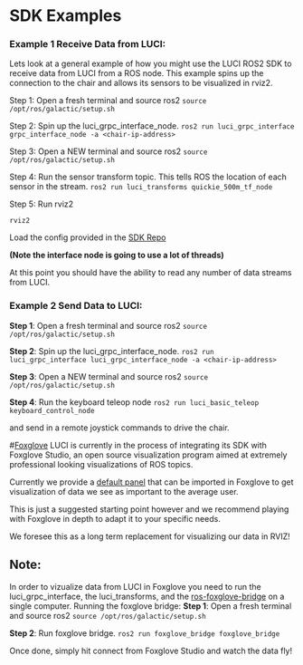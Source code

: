 # SDK Examples
### Example 1 Receive Data from LUCI:

Lets look at a general example of how you might use the LUCI ROS2 SDK to receive data from LUCI from a ROS node. This example spins up the connection to the chair and allows its sensors to be visualized in rviz2.

Step 1: Open a fresh terminal and source ros2
`source /opt/ros/galactic/setup.sh`

Step 2: Spin up the luci\_grpc\_interface\_node.
`ros2 run luci_grpc_interface grpc_interface_node -a <chair-ip-address>`

Step 3: Open a NEW terminal and source ros2
`source /opt/ros/galactic/setup.sh`

Step 4: Run the sensor transform topic. This tells ROS the location of each sensor in the stream.
`ros2 run luci_transforms quickie_500m_tf_node`

Step 5: Run rviz2

`rviz2`

Load the config provided in the [SDK Repo](https://github.com/lucimobility/luci-ros2-sdk/tree/main/rviz)

**(Note the interface node is going to use a lot of threads)**

At this point you should have the ability to read any number of data streams from LUCI.

### Example 2 Send Data to LUCI:
**Step 1**: Open a fresh terminal and source ros2
`source /opt/ros/galactic/setup.sh`

**Step 2**: Spin up the luci\_grpc\_interface\_node.
`ros2 run luci_grpc_interface luci_grpc_interface_node -a <chair-ip-address>`

**Step 3**: Open a NEW terminal and source ros2
`source /opt/ros/galactic/setup.sh`

**Step 4**: Run the keyboard teleop node
`ros2 run luci_basic_teleop keyboard_control_node`

and send in a remote joystick commands to drive the chair.

#[Foxglove](https://foxglove.dev/)
LUCI is currently in the process of integrating its SDK with Foxglove Studio, an open source  visualization program aimed at extremely professional looking visualizations of ROS topics. 

Currently we provide a [default panel](../../foxglove/LUCI-foxglove.json) that can be imported in Foxglove to get visualization of data we see as important to the average user. 

This is just a suggested starting point however and we recommend playing with Foxglove in depth to adapt it to your specific needs. 

We foresee this as a long term replacement for visualizing our data in RVIZ!

## Note:
In order to vizualize data from LUCI in Foxglove you need to run the luci_grpc_interface, the luci_transforms, and the [ros-foxglove-bridge](https://github.com/foxglove/ros-foxglove-bridge) on a single computer.
Running the foxglove bridge:
**Step 1**: Open a fresh terminal and source ros2
`source /opt/ros/galactic/setup.sh`

**Step 2**: Run foxglove bridge.
`ros2 run foxglove_bridge foxglove_bridge`

Once done, simply hit connect from Foxglove Studio and watch the data fly!